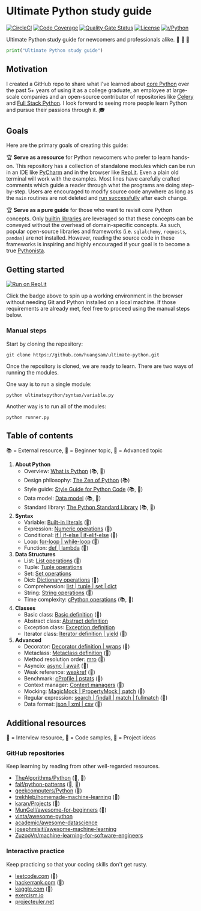 # Ultimate Python study guide

[![CircleCI](https://circleci.com/gh/huangsam/ultimate-python.svg?style=shield)](https://circleci.com/gh/huangsam/ultimate-python)
[![Code Coverage](https://codecov.io/gh/huangsam/ultimate-python/branch/master/graph/badge.svg)](https://codecov.io/gh/huangsam/ultimate-python)
[![Quality Gate Status](https://sonarcloud.io/api/project_badges/measure?project=huangsam_ultimate-python&metric=alert_status)](https://sonarcloud.io/dashboard?id=huangsam_ultimate-python)
[![License](https://img.shields.io/github/license/huangsam/ultimate-python)](LICENSE)
[![r/Python](https://img.shields.io/reddit/subreddit-subscribers/Python)](https://www.reddit.com/r/Python/comments/inllmf/ultimate_python_study_guide/)

Ultimate Python study guide for newcomers and professionals alike. :snake: :snake: :snake:

```python
print("Ultimate Python study guide")
```

## Motivation

I created a GitHub repo to share what I've learned about [core Python](https://www.python.org/)
over the past 5+ years of using it as a college graduate, an employee at
large-scale companies and an open-source contributor of repositories like
[Celery](https://github.com/celery/celery) and
[Full Stack Python](https://github.com/mattmakai/fullstackpython.com).
I look forward to seeing more people learn Python and pursue their passions
through it. :mortar_board:

## Goals

Here are the primary goals of creating this guide:

:trophy: **Serve as a resource** for Python newcomers who prefer to learn hands-on.
This repository has a collection of standalone modules which can be run in an IDE
like [PyCharm](https://www.jetbrains.com/pycharm/) and in the browser like
[Repl.it](https://repl.it/languages/python3). Even a plain old terminal will work
with the examples. Most lines have carefully crafted comments which guide a reader
through what the programs are doing step-by-step. Users are encouraged to modify
source code anywhere as long as the `main` routines are not deleted and
[run successfully](runner.py) after each change.

:trophy: **Serve as a pure guide** for those who want to revisit core Python concepts.
Only [builtin libraries](https://docs.python.org/3/library/) are leveraged so that
these concepts can be conveyed without the overhead of domain-specific concepts. As
such, popular open-source libraries and frameworks (i.e. `sqlalchemy`, `requests`,
`pandas`) are not installed. However, reading the source code in these frameworks is
inspiring and highly encouraged if your goal is to become a true
[Pythonista](https://www.urbandictionary.com/define.php?term=pythonista).

## Getting started

[![Run on Repl.it](https://repl.it/badge/github/huangsam/ultimate-python)](https://repl.it/github/huangsam/ultimate-python)

Click the badge above to spin up a working environment in the browser without
needing Git and Python installed on a local machine. If those requirements
are already met, feel free to proceed using the manual steps below.

### Manual steps

Start by cloning the repository:

    git clone https://github.com/huangsam/ultimate-python.git

Once the repository is cloned, we are ready to learn. There are two ways of
running the modules.

One way is to run a single module:

    python ultimatepython/syntax/variable.py

Another way is to run all of the modules:

    python runner.py

## Table of contents

:books: = External resource,
:cake: = Beginner topic,
:exploding_head: = Advanced topic

1. **About Python**
    - Overview: [What is Python](https://github.com/trekhleb/learn-python/blob/master/src/getting_started/what_is_python.md) (:books:, :cake:)
    - Design philosophy: [The Zen of Python](https://www.python.org/dev/peps/pep-0020/) (:books:)
    - Style guide: [Style Guide for Python Code](https://www.python.org/dev/peps/pep-0008/) (:books:, :exploding_head:)
    - Data model: [Data model](https://docs.python.org/3/reference/datamodel.html) (:books:, :exploding_head:)
    - Standard library: [The Python Standard Library](https://docs.python.org/3/library/) (:books:, :exploding_head:)
2. **Syntax**
    - Variable: [Built-in literals](ultimatepython/syntax/variable.py) (:cake:)
    - Expression: [Numeric operations](ultimatepython/syntax/expression.py) (:cake:)
    - Conditional: [if | if-else | if-elif-else](ultimatepython/syntax/conditional.py) (:cake:)
    - Loop: [for-loop | while-loop](ultimatepython/syntax/loop.py) (:cake:)
    - Function: [def | lambda](ultimatepython/syntax/function.py) (:cake:)
3. **Data Structures**
    - List: [List operations](ultimatepython/data_structures/list.py) (:cake:)
    - Tuple: [Tuple operations](ultimatepython/data_structures/tuple.py)
    - Set: [Set operations](ultimatepython/data_structures/set.py)
    - Dict: [Dictionary operations](ultimatepython/data_structures/dict.py) (:cake:)
    - Comprehension: [list | tuple | set | dict](ultimatepython/data_structures/comprehension.py)
    - String: [String operations](ultimatepython/data_structures/string.py) (:cake:)
    - Time complexity: [cPython operations](https://wiki.python.org/moin/TimeComplexity) (:books:, :exploding_head:)
4. **Classes**
    - Basic class: [Basic definition](ultimatepython/classes/basic_class.py) (:cake:)
    - Abstract class: [Abstract definition](ultimatepython/classes/abstract_class.py)
    - Exception class: [Exception definition](ultimatepython/classes/exception_class.py)
    - Iterator class: [Iterator definition | yield](ultimatepython/classes/iterator_class.py) (:exploding_head:)
5. **Advanced**
    - Decorator: [Decorator definition | wraps](ultimatepython/advanced/decorator.py) (:exploding_head:)
    - Metaclass: [Metaclass definition](ultimatepython/advanced/meta_class.py) (:exploding_head:)
    - Method resolution order: [mro](ultimatepython/advanced/mro.py) (:exploding_head:)
    - Asyncio: [async | await](ultimatepython/advanced/async.py) (:exploding_head:)
    - Weak reference: [weakref](ultimatepython/advanced/weak_ref.py) (:exploding_head:)
    - Benchmark: [cProfile | pstats](ultimatepython/advanced/benchmark.py) (:exploding_head:)
    - Context manager: [Context managers](ultimatepython/advanced/context_manager.py) (:exploding_head:)
    - Mocking: [MagicMock | PropertyMock | patch](ultimatepython/advanced/mocking.py) (:exploding_head:)
    - Regular expression: [search | findall | match | fullmatch](ultimatepython/advanced/regex.py) (:exploding_head:)
    - Data format: [json | xml | csv](ultimatepython/advanced/data_format.py) (:exploding_head:)

## Additional resources

:necktie: = Interview resource,
:test_tube: = Code samples,
:brain: = Project ideas

### GitHub repositories

Keep learning by reading from other well-regarded resources.

- [TheAlgorithms/Python](https://github.com/TheAlgorithms/Python) (:necktie:, :test_tube:)
- [faif/python-patterns](https://github.com/faif/python-patterns) (:necktie:, :test_tube:)
- [geekcomputers/Python](https://github.com/geekcomputers/Python) (:test_tube:)
- [trekhleb/homemade-machine-learning](https://github.com/trekhleb/homemade-machine-learning) (:test_tube:)
- [karan/Projects](https://github.com/karan/Projects) (:brain:)
- [MunGell/awesome-for-beginners](https://github.com/MunGell/awesome-for-beginners) (:brain:)
- [vinta/awesome-python](https://github.com/vinta/awesome-python)
- [academic/awesome-datascience](https://github.com/academic/awesome-datascience)
- [josephmisiti/awesome-machine-learning](https://github.com/josephmisiti/awesome-machine-learning)
- [ZuzooVn/machine-learning-for-software-engineers](https://github.com/ZuzooVn/machine-learning-for-software-engineers)

### Interactive practice

Keep practicing so that your coding skills don't get rusty.

- [leetcode.com](https://leetcode.com/) (:necktie:)
- [hackerrank.com](https://www.hackerrank.com/) (:necktie:)
- [kaggle.com](https://www.kaggle.com/) (:brain:)
- [exercism.io](https://exercism.io/)
- [projecteuler.net](https://projecteuler.net/)
